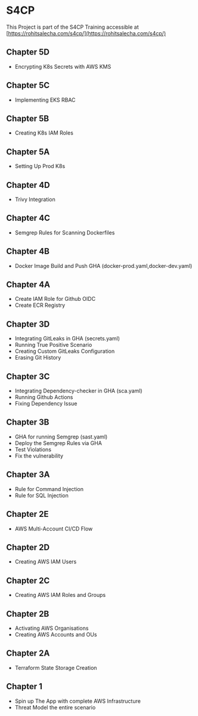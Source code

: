 # S4CP 

This Project is part of the S4CP Training accessible at [https://rohitsalecha.com/s4cp/](https://rohitsalecha.com/s4cp/)

## Chapter 5D

- Encrypting K8s Secrets with AWS KMS

## Chapter 5C

- Implementing EKS RBAC

## Chapter 5B

- Creating K8s IAM Roles

## Chapter 5A

- Setting Up Prod K8s

## Chapter 4D

- Trivy Integration

## Chapter 4C

- Semgrep Rules for Scanning Dockerfiles

## Chapter 4B

- Docker Image Build and Push GHA (docker-prod.yaml,docker-dev.yaml)

## Chapter 4A

- Create IAM Role for Github OIDC
- Create ECR Registry

## Chapter 3D

- Integrating GitLeaks in GHA (secrets.yaml) 
- Running True Positive Scenario
- Creating Custom GitLeaks Configuration
- Erasing Git History

## Chapter 3C

- Integrating Dependency-checker in GHA (sca.yaml)
- Running Github Actions
- Fixing Dependency Issue

## Chapter 3B

- GHA for running Semgrep (sast.yaml)
- Deploy the Semgrep Rules via GHA
- Test Violations
- Fix the vulnerability

## Chapter 3A

- Rule for Command Injection
- Rule for SQL Injection

## Chapter 2E

- AWS Multi-Account CI/CD Flow

## Chapter 2D

- Creating AWS IAM Users

## Chapter 2C

- Creating AWS IAM Roles and Groups

## Chapter 2B

- Activating AWS Organisations
- Creating AWS Accounts and OUs

## Chapter 2A

- Terraform State Storage Creation

## Chapter 1

- Spin up The App with complete AWS Infrastructure
- Threat Model the entire scenario